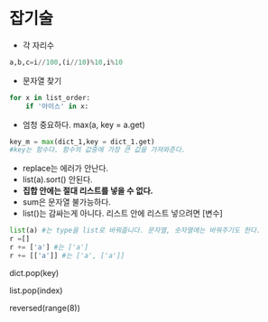# 잡기술

- 각 자리수

```python
a,b,c=i//100,(i//10)%10,i%10
```

- 문자열 찾기

```python
for x in list_order:
    if '아이스' in x:
```

- 엄청 중요하다. max(a, key = a.get)

```python
key_m = max(dict_1,key = dict_1.get)
#key는 함수다. 함수의 값중에 가장 큰 값을 가져와준다. 
```

- replace는 에러가 안난다.
- list(a).sort() 안된다.
- **집합 안에는 절대 리스트를 넣을 수 없다.**
- sum은 문자열 불가능하다.
- list()는 감싸는게 아니다. 리스트 안에 리스트 넣으려면 [변수]

```python
list(a) #는 type을 list로 바꿔줍니다. 문자열, 숫자열에는 바꿔주기도 한다.
r =[]
r += ['a'] #는 ['a']
r += [['a']] #는 ['a', ['a']]
```

dict.pop(key)

list.pop(index)

reversed(range(8))
